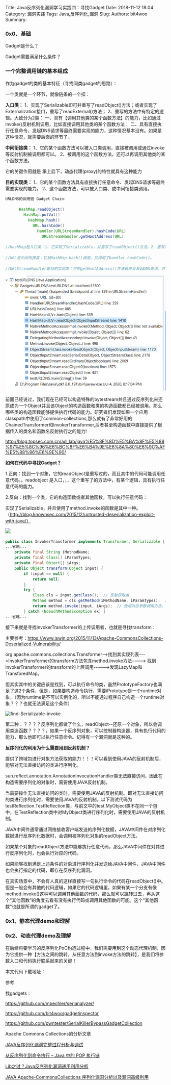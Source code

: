 Title: Java反序列化漏洞学习实践四：寻找Gadget
Date: 2018-11-12 18:04
Category: 漏洞实践
Tags: Java,反序列化,漏洞
Slug: 
Authors: bit4woo
Summary: 

### **0x0、基础**

Gadget是什么？



Gadget需要满足什么条件？



### 一个完整调用链的基本组成

作为gadget的类的基本特征（寻找同类gadget的思路）：

一个类就是一个环节，就像链条的一个扣：

**入口类：**
1、实现了Serializable即可并重写了readObject()方法；或者实现了Externalization接口，重写了readExternal()方法；
2、重写的方法中有特定的逻辑。大致分为2类：
	一、具有【调用其他类的某个函数方法】的能力，比如通过invoke()反射机制调用，比如直接调用其他类的某个函数方法：
	二、具有直接执行任意命令、发起DNS请求等最终需要实现的能力，这种情况基本没有。如果是这种情况，就需要后面的环节了。

**中间衔接类：**
1、它的某个函数方法可以被入口类调用，直接被调用或通过invoke等反射机制被调用都可以。
2、被调用的这个函数方法，还可以再调用其他类的某个函数方法。

它的关键作用就是 承上启下，动态代理(proxy)的特性就具有这种能力

**目的实现类：**
1、它的某个函数方法具有直接执行任意命令、发起DNS请求等最终需要实现的能力。
2、这个函数方法，可以被入口类、或中间衔接类调用。

```java
URLDNS的调用链 Gadget Chain:

	  HashMap.readObject()
	    HashMap.putVal()
	      HashMap.hash()
	        URL.hashCode()
	          Handler(URLStreamHandler).hashCode(URL)
	        	URLStreamHandler.getHostAddress(URL)
          
//HashMap是入口类：1、它实现了Serializable，并重写了readObject()方法。2、重写的readObject()方法中，调用putVal()的逻辑，最终调用了URL的方法，满足了“调用其他类的某个函数方法”。

//URL是中间衔接类：它被HashMap.hash()调用，又调用了handler.hashCode()。
          
//URLStreamHandler是目的实现类：它的getHostAddress()方法最终会发起DNS查询。并且被handler.hashCode()调用，handler.hashCode()又被URL.hashCode()这个中间类的函数调用了。
```

![URLDNS-Gadget-Chain](img/JavaDeserStep4/URLDNS-Gadget-Chain.png)

前面已经说过，我们现在已经可以构造特殊的bytestream并且通过反序列化来还原成为一个Object并且该Object的构造函数和类的构造函数都已经被调用。那么哪些类的构造函数能够提供执行代码的能力。研究者们发现如果一个应用classpath中使用了common-collections,那么就有了非常好用的ChainedTransformer和InvokerTransformer,后者甚至构造函数中直接提供了根据传入的类名和函数名反射执行之的能力!

http://blog.topsec.com.cn/ad_lab/java%E5%8F%8D%E5%BA%8F%E5%88%97%E5%8C%96%E6%BC%8F%E6%B4%9E%E6%8A%80%E6%9C%AF%E5%88%86%E6%9E%90/









**如何在代码中寻找Gadget？**

1.正向：找到一个对象，它的readObject是重写过的，而且其中的代码可能调用任意代码。。readobject 是入口，，，这个重写了的方法中，有某个逻辑，具有执行任意代码的能力。





2.反向：找到一个类，它的构造函数或者其他函数，可以执行任意代码：



实现了Serializable，并且使用了method.invoke的函数是其中一种。（http://blog.knownsec.com/2015/12/untrusted-deserialization-exploit-with-java/）

![](img/JavaDeserStep4/2018-11-12_203940.png)



```java
public class InvokerTransformer implements Transformer, Serializable {
...省略...
    private final String iMethodName;
    private final Class[] iParamTypes;
    private final Object[] iArgs;
    public Object transform(Object input) {
        if (input == null) {
            return null;
        }
        try {
            Class cls = input.getClass();  // 反射获取类
            Method method = cls.getMethod(iMethodName, iParamTypes);  // 反射得到具有对应参数的方法
            return method.invoke(input, iArgs);  // 使用对应参数调用方法，并返回相应调用结果
        } catch (NoSuchMethodException ex) {
...省略...
```

接下来就是寻找InvokerTransformer的上传调用者，也就是寻找transform：

主要参考：https://www.iswin.org/2015/11/13/Apache-CommonsCollections-Deserialized-Vulnerability/



org.apache.commons.collections.Transformer-->找到其实现列表--->InvokerTransformer的transform方法包含method.invoke方法----> 找到InvokerTransformer的transform的上层调用----->发现LazyMap和TransforedMap。

但其实其中的关键应该是找到，可以执行命令的类，虽然PrototypeFactory也满足了这2个条件，但是，如果要构造命令执行，需要iPrototype是一个runtime对象，（因为runtime是不可以实例化的，所以不能通过程序自己构造一个runtime对象？？？也就无法满足这个条件）



![find-Serializable-invoke](img/JavaDeserStep4/find-Serializable-invoke.png)





第二种：？？？？反序列化都做了什么，readObject--还原一个对象，所以会调用类造函数？？？？，如果一个反序列对象，可以控制器构造器，具有执行代码的能力，那么他即可以执行任意命令。记得有一个漏洞就是这种的。



**反序列化的利用为什么需要用到反射机制？**

提供了跨域包进行对象方法获取的能力！！！可以看到使用JAVA的反射机制后，能够对无法直接访问的类进行序列化。





sun.reflect.annotation.AnnotationInvocationHandler类无法直接访问，因此在构造需要序列化的对象时，需要使用JAVA反射机制。













 当需要操作无法直接访问的类时，需要使用JAVA的反射机制。即对无法直接访问的类进行序列化时，需要使用JAVA的反射机制。以下测试代码为testReflection.TestReflection类，与前文中的test.MyObject类不在同一个包中，在TestReflection类中对MyObject类进行序列化时，需要使用JAVA的反射机制。





JAVA中间件通常通过网络接收客户端发送的序列化数据，JAVA中间件在对序列化数据进行反序列化数据时，会调用被序列化对象的readObject方法。

如果某个对象的readObject方法中能够执行任意代码，那么JAVA中间件在对其进行反序列化时，也会执行对应的代码。

如果能够找到满足上述条件的对象进行序列化并发送给JAVA中间件，JAVA中间件也会执行指定的代码，即存在反序列化漏洞。







在真实场景中，不会有人真的这样直接写一句执行命令的代码在readObject()中。但是一般会有其他的代码逻辑，如果它的代码逻辑里，如果有某一个分支有像method.invoke()这种可以调用其他函数的代码，那么就可以跳转过去，再从这个“其他函数”的角度去看有没有执行代码或调用其他函数的可能。这个“其他函数”也就是所谓的gadget了。





### **0x1、静态代理demo和理解**

 

### **0x2、动态代理demo及理解**



 



在后续将要学习的反序列化PoC构造过程中，我们需要用到这个动态代理机制，因为它提供一种【方法之间的跳转，从任意方法到invoke方法的跳转】，是我们将参数入口和代码执行联系起来的关键！

 

本文代码下载地址：





参考

找gadgets：

<https://github.com/mbechler/serianalyzer/>

<https://github.com/bit4woo/gadgetinspector>

https://github.com/pwntester/SerialKillerBypassGadgetCollection

Apache Commons Collections的分析文章

[JAVA反序列化漏洞完整过程分析与调试](http://www.vuln.cn/6296)

[从反序列化到命令执行 – Java 中的 POP 执行链](http://blog.knownsec.com/2015/12/untrusted-deserialization-exploit-with-java/)

[Lib之过？Java反序列化漏洞通用利用分析](https://blog.chaitin.cn/2015-11-11_java_unserialize_rce/)

[JAVA Apache-CommonsCollections 序列化漏洞分析以及漏洞高级利用](https://www.iswin.org/2015/11/13/Apache-CommonsCollections-Deserialized-Vulnerability/)